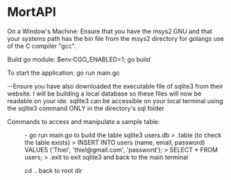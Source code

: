 # MortAPI

On a Window's Machine:
Ensure that you have the msys2 GNU and that your systems path has the bin file from the msys2 directory for golangs use of the C compiler "gcc".

Build go module:
$env:CGO_ENABLED=1; go build

To start the application:
go run main.go

--Ensure you have also downloaded the executable file of sqlite3 from their website. 
I will be building a local database so these files will now be readable on your ide.
sqlite3 can be accessible on your local terminal using the sqlite3 command ONLY in the directory's sql folder

Commands to access and manipulate a sample table:
<dir> - go run main.go to build the table
sqlite3 users.db 
> .table (to check the table exists)
> INSERT INTO users (name, email, password) VALUES ('Thiel', 'thiel@gmail.com', 'password');
> SELECT * FROM users; 
> .exit to exit sqlite3 and back to the main terminal 

cd .. back to root dir